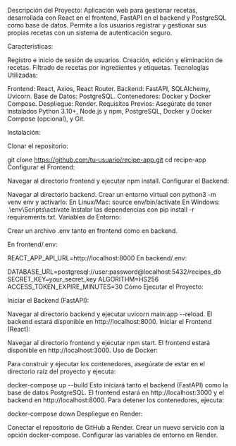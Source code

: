 Descripción del Proyecto:
Aplicación web para gestionar recetas, desarrollada con React en el frontend, FastAPI en el backend y PostgreSQL como base de datos. Permite a los usuarios registrar y gestionar sus propias recetas con un sistema de autenticación seguro.

Características:

Registro e inicio de sesión de usuarios.
Creación, edición y eliminación de recetas.
Filtrado de recetas por ingredientes y etiquetas.
Tecnologías Utilizadas:

Frontend: React, Axios, React Router.
Backend: FastAPI, SQLAlchemy, Uvicorn.
Base de Datos: PostgreSQL.
Contenedores: Docker y Docker Compose.
Despliegue: Render.
Requisitos Previos:
Asegúrate de tener instalados Python 3.10+, Node.js y npm, PostgreSQL, Docker y Docker Compose (opcional), y Git.

Instalación:

Clonar el repositorio:

git clone https://github.com/tu-usuario/recipe-app.git
cd recipe-app
Configurar el Frontend:

Navegar al directorio frontend y ejecutar npm install.
Configurar el Backend:

Navegar al directorio backend.
Crear un entorno virtual con python3 -m venv env y activarlo:
En Linux/Mac: source env/bin/activate
En Windows: .\env\Scripts\activate
Instalar las dependencias con pip install -r requirements.txt.
Variables de Entorno:

Crear un archivo .env tanto en frontend como en backend.

En frontend/.env:

REACT_APP_API_URL=http://localhost:8000
En backend/.env:

DATABASE_URL=postgresql://user:password@localhost:5432/recipes_db
SECRET_KEY=your_secret_key
ALGORITHM=HS256
ACCESS_TOKEN_EXPIRE_MINUTES=30
Cómo Ejecutar el Proyecto:

Iniciar el Backend (FastAPI):

Navegar al directorio backend y ejecutar uvicorn main:app --reload.
El backend estará disponible en http://localhost:8000.
Iniciar el Frontend (React):

Navegar al directorio frontend y ejecutar npm start.
El frontend estará disponible en http://localhost:3000.
Uso de Docker:

Para construir y ejecutar los contenedores, asegúrate de estar en el directorio raíz del proyecto y ejecuta:

docker-compose up --build
Esto iniciará tanto el backend (FastAPI) como la base de datos PostgreSQL. El frontend estará en http://localhost:3000 y el backend en http://localhost:8000.
Para detener los contenedores, ejecuta:

docker-compose down
Despliegue en Render:

Conectar el repositorio de GitHub a Render.
Crear un nuevo servicio con la opción docker-compose.
Configurar las variables de entorno en Render.
